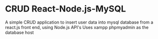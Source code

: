# CRUD React-Node.js-MySQL
A simple CRUD application to insert user data into mysql database from a react.js front end, using Node.js API's
Uses xampp phpmyadmin as the database host
